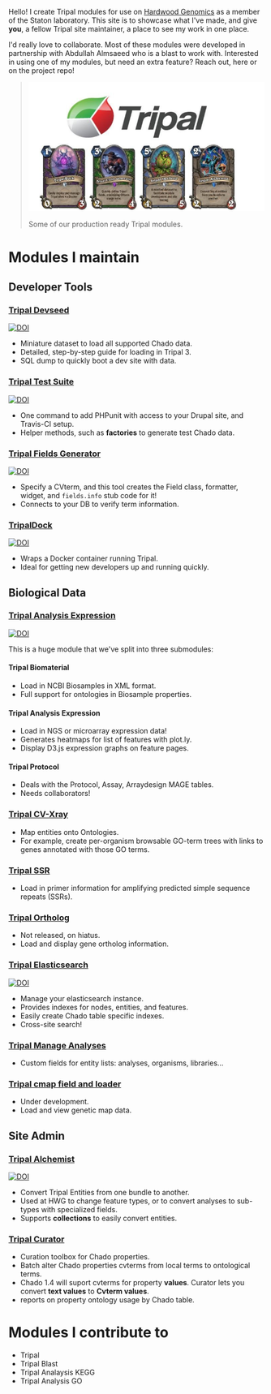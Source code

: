 Hello!  I create Tripal modules for use on [Hardwood Genomics](hardwoodgenomics.org) as a member of the Staton laboratory.  This site is to showcase what I've made, and give **you**, a fellow Tripal site maintainer, a place to see my work in one place.


I'd really love to collaborate.  Most of these modules were developed in partnership with Abdullah Almsaeed who is a blast to work with.  Interested in using one of my modules, but need an extra feature?  Reach out, here or on the project repo!

>![tripal cards](/tripal_cards.jpg)
>
> Some of our production ready Tripal modules. 

# Modules I maintain

## Developer Tools

### [Tripal Devseed](https://github.com/statonlab/tripal_dev_mini_dataset)

[![DOI](https://zenodo.org/badge/DOI/10.5281/zenodo.1252453.svg)](https://doi.org/10.5281/zenodo.1252453)


* Miniature dataset to load all supported Chado data.
* Detailed, step-by-step guide for loading in Tripal 3.
* SQL dump to quickly boot a dev site with data.

### [Tripal Test Suite](https://github.com/statonlab/TripalTestSuite)
[![DOI](https://zenodo.org/badge/DOI/10.5281/zenodo.1257164.svg)](https://doi.org/10.5281/zenodo.1257164)

* One command to add PHPunit with access to your Drupal site, and Travis-CI setup.
* Helper methods, such as **factories** to generate test Chado data.

### [Tripal Fields Generator](https://github.com/statonlab/fields_generator)
[![DOI](https://zenodo.org/badge/DOI/10.5281/zenodo.1200662.svg)](https://doi.org/10.5281/zenodo.1200662)

* Specify a CVterm, and this tool creates the Field class, formatter, widget, and `fields.info` stub code for it!
* Connects to your DB to verify term information.

### [TripalDock](https://github.com/statonlab/tripaldock)
[![DOI](https://zenodo.org/badge/DOI/10.5281/zenodo.1187125.svg)](https://doi.org/10.5281/zenodo.1187125)

* Wraps a Docker container running Tripal.  
* Ideal for getting new developers up and running quickly.

## Biological Data

### [Tripal Analysis Expression](https://github.com/tripal/tripal_analysis_expression)
[![DOI](https://zenodo.org/badge/DOI/10.5281/zenodo.1115662.svg)](https://doi.org/10.5281/zenodo.1115662)

This is a huge module that we've split into three submodules:

#### Tripal Biomaterial
* Load in NCBI Biosamples in XML format.
* Full support for ontologies in Biosample properties.

#### Tripal Analysis Expression
* Load in NGS or microarray expression data!
* Generates heatmaps for list of features with plot.ly.
* Display D3.js expression graphs on feature pages.


#### Tripal Protocol
* Deals with the Protocol, Assay, Arraydesign MAGE tables.
* Needs collaborators!

### [Tripal CV-Xray](https://github.com/statonlab/tripal_cv_xray)

* Map entities onto Ontologies.
* For example, create per-organism browsable GO-term trees with links to genes annotated with those GO terms.

### [Tripal SSR](https://github.com/statonlab/tripal_ssr)

* Load in primer information for amplifying predicted simple sequence repeats (SSRs).

### [Tripal Ortholog](https://github.com/statonlab/tripal_ortholog)

* Not released, on hiatus.
* Load and display gene ortholog information.

### [Tripal Elasticsearch](https://github.com/tripal/tripal_elasticsearch/)
[![DOI](https://zenodo.org/badge/DOI/10.5281/zenodo.1222187.svg)](https://doi.org/10.5281/zenodo.1222187)


* Manage your elasticsearch instance.
* Provides indexes for nodes, entities, and features. 
* Easily create Chado table specific indexes.
* Cross-site search!

### [Tripal Manage Analyses](https://github.com/statonlab/tripal_manage_analyses)
* Custom fields for entity lists: analyses, organisms, libraries...

### [Tripal cmap field and loader](https://github.com/statonlab/tripal_cmap_loader)
* Under development.
* Load and view genetic map data.


## Site Admin

### [Tripal Alchemist](https://github.com/statonlab/tripal_alchemist)
[![DOI](https://zenodo.org/badge/DOI/10.5281/zenodo.1187120.svg)](https://doi.org/10.5281/zenodo.1187120)

* Convert Tripal Entities from one bundle to another.
* Used at HWG to change feature types, or to convert analyses to sub-types with specialized fields.
* Supports **collections** to easily convert entities.

### [Tripal Curator](https://github.com/statonlab/tripal_curator)

* Curation toolbox for Chado properties.
* Batch alter Chado properties cvterms from local terms to ontological terms.
* Chado 1.4 will suport cvterms for property **values**.  Curator lets you convert **text values** to **Cvterm values**.
* reports on property ontology usage by Chado table.

# Modules I contribute to
* Tripal
* Tripal Blast
* Tripal Analaysis KEGG
* Tripal Analysis GO